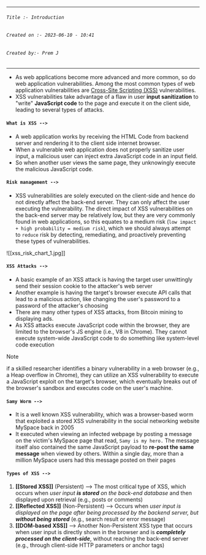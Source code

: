 
***
###### `Title :- Introduction`
###### `Created on :- 2023-06-10 - 10:41`
###### `Created by:- Prem J`
***

- As web applications become more advanced and more common, so do web application vulnerabilities. Among the most common types of web application vulnerabilities are [Cross-Site Scripting (XSS)](https://owasp.org/www-community/attacks/xss/) vulnerabilities. 
- XSS vulnerabilities take advantage of a flaw in user **input sanitization** to "write" **JavaScript code** to the page and execute it on the client side, leading to several types of attacks.

#### `What is XSS -->`

- A web application works by receiving the HTML Code from backend server and rendering it to the client side internet browser.
- When a vulnerable web application does not properly sanitize user input, a malicious user can inject extra JavaScript code in an input field.
- So when another user views the same page, they unknowingly execute the malicious JavaScript code.

#### `Risk management -->`

- XSS vulnerabilities are solely executed on the client-side and hence do not directly affect the back-end server. They can only affect the user executing the vulnerability. The direct impact of XSS vulnerabilities on the back-end server may be relatively low, but they are very commonly found in web applications, so this equates to a medium risk (`low impact + high probability = medium risk`), which we should always attempt to `reduce` risk by detecting, remediating, and proactively preventing these types of vulnerabilities.

![[xss_risk_chart_1.jpg]]

#### `XSS Attacks -->`

- A basic example of an XSS attack is having the target user unwittingly send their session cookie to the attacker's web server
- Another example is having the target's browser execute API calls that lead to a malicious action, like changing the user's password to a password of the attacker's choosing
- There are many other types of XSS attacks, from Bitcoin mining to displaying ads.
- As XSS attacks execute JavaScript code within the browser, they are limited to the browser's JS engine (i.e., V8 in Chrome). They cannot execute system-wide JavaScript code to do something like system-level code execution

>[!Note]
>if a skilled researcher identifies a binary vulnerability in a web browser (e.g., a Heap overflow in Chrome), they can utilize an XSS vulnerability to execute a JavaScript exploit on the target's browser, which eventually breaks out of the browser's sandbox and executes code on the user's machine.

#### `Samy Worm -->`

- It is a well known XSS vulnerability, which was a browser-based worm that exploited a stored XSS vulnerability in the social networking website MySpace back in 2005
- It executed when viewing an infected webpage by posting a message on the victim's MySpace page that read, `Samy is my hero.` The message itself also contained the same JavaScript payload to **re-post the same message** when viewed by others. Within a single day, more than a million MySpace users had this message posted on their pages

#### `Types of XSS -->`

1. **[[Stored XSS]]** (Persistent) --> The most critical type of XSS, which occurs when *user input **is stored** on the back-end database* and then displayed upon retrieval (e.g., posts or comments)
2. **[[Reflected XSS]]** (Non-Persistent) --> Occurs when *user input is displayed on the page after being processed by the backend server, but **without being stored*** (e.g., search result or error message)
3. **[[DOM-based XSS]]** --> Another Non-Persistent XSS type that occurs when user input is directly shown in the browser and is ***completely processed on the client-side***, without reaching the back-end server (e.g., through client-side HTTP parameters or anchor tags)